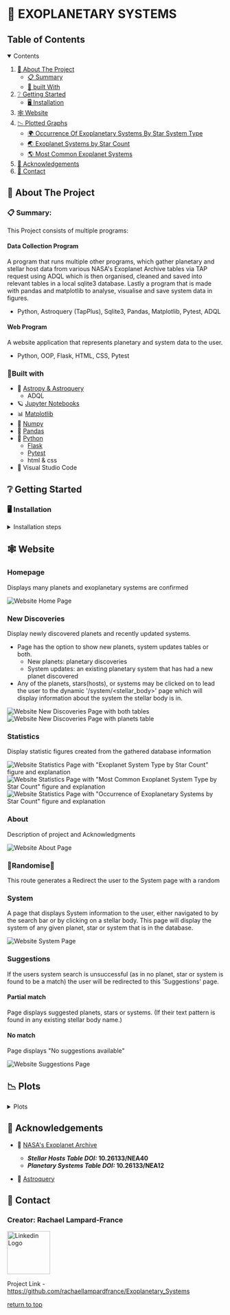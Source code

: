 <a id='top'></a>

# 🌌 EXOPLANETARY SYSTEMS

<a id='table_of_contents'></a>

## Table of Contents
<details open>
<summary>Contents</summary>

1. [📖 About The Project](#about_the_project)
    - [📋 Summary](#summary)
    - [🔧 built With](#built_with)
2. [❔ Getting Started](#getting_started)
    - [🖥️ Installation](#installation)
3. [🕸️ Website](#website)
4. [📉 Plotted Graphs](#plots)
    - [🌍 Occurrence Of Exoplanetary Systems By Star System Type](#plot1)
    - [🌏 Exoplanet Systems by Star Count](#plot2)
    - [🌎 Most Common Exoplanet Systems](#plot3)
5. [📡 Acknowledgements](#acknowledgements)
6. [📧 Contact](#contact)

<!-- 🌠☄️👩‍🚀👩‍💻👩‍🔬💬💭🥼📻🔍📷📃📝✒️📊📆🗃️🪐 -->
</details>

<a id='about_the_project'></a>

## 📖 About The Project
<a id='summary'></a>

### 📋 Summary:
This Project consists of multiple programs:
#### Data Collection Program
A program that runs multiple other programs, which gather planetary and stellar host data from various NASA's Exoplanet Archive tables via TAP request using ADQL which is then organised, cleaned and saved into relevant tables in a local sqlite3 database. Lastly a program that is made with pandas and matplotlib to analyse, visualise and save system data in figures.
- Python, Astroquery (TapPlus), Sqlite3, Pandas, Matplotlib, Pytest, ADQL

#### Web Program
A website application that represents planetary and system data to the user.
- Python, OOP, Flask, HTML, CSS, Pytest

<a id='built_with'></a>

### 🔧Built with

- 🌌 [Astropy & Astroquery](https://astroquery.readthedocs.io/en/latest/index.html)
    - ADQL 
- 🪐 [Jupyter Notebooks](https://docs.jupyter.org/en/stable/install.html)
- 📊 [Matplotlib](https://matplotlib.org/stable/install/index.html)
- 🔢 [Numpy](https://numpy.org/install/)
- 🐼 [Pandas](https://pandas.pydata.org/docs/getting_started/install.html)
- 🐍 [Python](https://www.python.org/downloads/)
    - [Flask](https://flask.palletsprojects.com/en/stable/)
    - [Pytest](https://docs.pytest.org/en/stable/)
    - html & css
- 💠 Visual Studio Code

<a id='getting_started'></a>

## ❔ Getting Started

<a id='installation'></a>

### 🖥️ Installation

<details closed>
<summary>Installation steps</summary>

1. Fork this repository
    - git clone https://github.com/rachaellampardfrance/Exoplanetary_Systems
2. Install requirements.txt

        $pip install -r requirements.txt
</details>


<a id="website"></a>

## 🕸️ Website

### Homepage
Displays many planets and exoplanetary systems are confirmed

<img src='static/readme_images/home.png' alt='Website Home Page'>

### New Discoveries
Display newly discovered planets and recently updated systems.
- Page has the option to show new planets, system updates tables or both.
    - New planets: planetary discoveries
    - System updates: an existing planetary system that has had a new planet discovered
- Any of the planets, stars(hosts), or systems may be clicked on to lead the user to the dynamic '/system/<stellar_body>' page which will display information about the system the stellar body is in. 

<img src='static/readme_images/new_disc_both.png' alt='Website New Discoveries Page with both tables'>

<img src='static/readme_images/new_disc_planets.png' alt='Website New Discoveries Page with planets table'>

### Statistics
Display statistic figures created from the gathered database information

<img src='static/readme_images/statistics.png' alt='Website Statistics Page with "Exoplanet System Type by Star Count" figure and explanation'>

<img src='static/readme_images/statistics_2.png' alt='Website Statistics Page with "Most Common Exoplanet System Type by Star Count" figure and explanation'>

<img src='static/readme_images/statistics_3.png' alt='Website Statistics Page with "Occurrence of Exoplanetary Systems by Star Count" figure and explanation'>

### About
Description of project and Acknowledgments

<img src='static/readme_images/about.png' alt='Website About Page'>

### 🎲Randomise🎲
This route generates a Redirect the user to the System page with a random 

### System
A page that displays System information to the user, either navigated to by the search bar or by clicking on a stellar body. This page will display the system of any given planet, star or system that is in the database.

<img src='static/readme_images/system.png' alt='Website System Page'>

### Suggestions
If the users system search is unsuccessful (as in no planet, star or system is found to be a match) the user will be redirected to this 'Suggestions' page.

#### Partial match
Page displays suggested planets, stars or systems. (If their text pattern is found in any existing stellar body name.)

#### No match
Page displays "No suggestions available"

<img src='static/readme_images/suggestions.png' alt='Website Suggestions Page'>


<a id='plots'></a>

## 📉 Plots
<details closed>
<summary>Plots</summary>
The program creates three plot figures...

<a id='plot1'></a>

#### 🌍**1. Occurance Of Exoplanetary Systems By Star System Type:**


Intent:
A pie chart representation of what type of systems exoplanets most commonly occur in relation to how many stars are within the system.

Contents:
- Figure
    - Pie chart - *represents data of what systems exoplanets most commonly occur in, related to how many stars are in the system.*
    - Legend - *displays how many stars are in each system on the pie chart related by color.*
    - Additional exoplanet discovery data - *extra data displayed on the figure represents how many confirmed exoplanet systems have been discovered as well as individual exoplanets.*

<p align="center">
<img src='static\occurance_of_exoplanetary_systems_by_star_system_type.png' alt='"occurance of exoplanetary systems by star system type" pie chart' width='600'>
</p>

<a id='plot2'></a>

#### 🌏**2. Exoplanet Systems by Star Count:**

Intent:
A figure containing two nested bar charts that represent all observations of exoplanet systems, nested by how many exoplanets occur in each system and organised by how many stars are in the system. This is intended to show the frequency in which exoplanets/multiplanetary systems occur in relation to singular star and binary star systems.

The same data is shown in two formats: scale and log. 'Scale' helps visualise the actual occurrence of exoplanetary systems whereas 'log' is intended to help visualise small frequencies.

Contents:
- Figure
    - Nested bar chart - *represents all observations of exoplanet systems, nested by how many exoplanets occur in each system and organised by how many stars are in the system.*
    - Nested bar chart LOG - *represents the same data as above but in a log format to help visualise small data*

<p align="center">
<img src='static/exoplanet_systems_by_star_count.png' alt='exoplanet systems by star count figure image' width='900'>
</p>


<a id='plot3'></a>

#### 🌎**3. Most Common Exoplanet Systems:**

Intent:
A collection of pie charts which are independent of one another, each corresponding to a type of star/binary star system. Each pie chart represents which is the most common type of exoplanet systems in relation to the star system.

>[!NOTE] These pie charts do not include any exoplanet systems that would fall in less than 1% of the overall data (this is to prevent small data crowding the data: as this is a visual generalisation)
>
>Additionally note that data that falls in less than the 1% is completely left out of the data.


Contents:
- Figure
    - Pie charts - *Each pie chart represents which is the most common types of exoplanet systems in relation to it's systems star count*
    - Legend - *The legend visualises the planet count by color and applies to all pie charts*

<p align="center">
<img src='static/most_common_exoplanet_systems.png' alt='Most common exoplanet systems pie charts figure' width='900'>
</p>

</details>


<a id='acknowledgements'></a>

## 📡 Acknowledgements

- 🚀 [NASA's Exoplanet Archive](https://exoplanetarchive.ipac.caltech.edu)
    - ***Stellar Hosts Table DOI:* 10.26133/NEA40**
    - ***Planetary Systems Table DOI:* 10.26133/NEA12**


- 🔭 [Astroquery](https://ui.adsabs.harvard.edu/abs/2019AJ....157...98G/abstract)


<a id='contact'></a>

## 📧 Contact

###  Creator: Rachael Lampard-France

<!-- [![Linkedin Logo](linkedin.png)](https://www.linkedin.com/in/rachael-lampard-france-a5995b195/) -->

<a href='https://www.linkedin.com/in/rachael-lampard-france-a5995b195/'><img src='static/icons/linkedin.png' alt='Linkedin Logo' width='100'></a>

Project Link - https://github.com/rachaellampardfrance/Exoplanetary_Systems

[return to top](#top)
